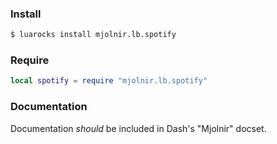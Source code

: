 ### Install

~~~bash
$ luarocks install mjolnir.lb.spotify
~~~

### Require

~~~lua
local spotify = require "mjolnir.lb.spotify"
~~~

### Documentation

Documentation *should* be included in Dash's "Mjolnir" docset.
